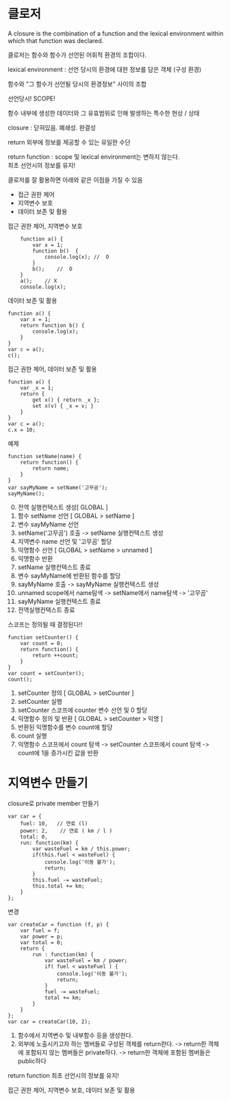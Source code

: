 # 클로저

A closure is the combination of a function and the lexical environment within which that function was declared.

클로저는 함수와 함수가 선언된 어휘적 환경의 조합이다.

 lexical environment : 선언 당시의 환경에 대한 정보를 담은 객체 (구성 환경)
 
 함수와 "그 함수가 선언될 당시의 환경정보" 사이의 조합
 
 선언당시! SCOPE!
 
 함수 내부에 생성한 데이터와 그 유효범위로 인해 발생하는 특수한 현상 / 상태
 
closure : 닫혀있음. 폐쇄성. 완결성

return 외부에 정보를 제공할 수 있는 유일한 수단

return function : scope 및 lexical environment는 변하지 않는다.<br>
최초 선언시의 정보를 유지!

클로저를 잘 활용하면 아래와 같은 이점을 가질 수 있음<br>
- 접근 권한 제어
- 지역변수 보호
- 데이터 보존 및 활용

접근 권한 제어, 지역변수 보호

        function a() {
            var x = 1;
            function b()  {
                console.log(x); //  O
            }
            b();    //  O
        }
        a();    // X
        console.log(x);
    
데이터 보존 및 활용

    function a() {
        var x = 1;
        return function b() {
            console.log(x);
        }
    }
    var c = a();
    c();
    
접근 권한 제어, 데이터 보존 및 활용

    function a() {
        var _x = 1;
        return {
            get x() { return _x };
            set x(v) { _x = v; }
        }
    }
    var c = a();
    c.x = 10;
    
예제

    function setName(name) {
        return function() {
            return name;
        }
    }
    var sayMyName = setName('고무곰');
    sayMyName();
    
0. 전역 실행컨텍스트 생성[ GLOBAL ]<br>
1. 함수 setName 선언 [ GLOBAL > setName ]<br>
2. 변수 sayMyName 선언<br>
3. setName('고무곰') 호출 -> setName 실행컨텍스트 생성<br>
4. 지역변수 name 선언 및 '고무곰' 할당<br>
5. 익명함수 선언 [ GLOBAL > setName > unnamed ]<br>
6. 익명함수 반환<br>
7. setName 실행컨텍스트 종료<br>
8. 변수 sayMyName에 반환된 함수를 할당<br>
9. sayMyName 호출 -> sayMyName 실행컨텍스트 생성<br>
10. unnamed scope에서 name탐색 -> setName에서 name탐색 -> '고무곰'<br>
11. sayMyName 실행컨텍스트 종료<br>
12. 전역실행컨텍스트 종료

스코프는 정의될 때 결정된다!!

    function setCounter() {
        var count = 0;
        return function() {
            return ++count;
        }
    }
    var count = setCounter();
    count();
    
1. setCounter 정의 [ GLOBAL > setCounter ]
2. setCounter 실행
3. setCounter 스코프에 counter 변수 선언 및 0 할당
4. 익명함수 정의 및 반환 [ GLOBAL > setCounter > 익명 ]
5. 반환된 익명함수를 변수 count에 할당
6. count 실행
7. 익명함수 스코프에서 count 탐색 -> setCounter 스코프에서 count 탐색 -> count에 1을 증가시킨 값을 반환

# 지역변수 만들기

closure로 private member 만들기

    var car = {
        fuel: 10,   // 연료 (l)
        power: 2,    // 연료 ( km / l )
        total: 0,
        run: function(km) {
            var wasteFuel = km / this.power;
            if(this.fuel < wasteFuel) {
                console.log('이동 불가');
                return;
            }
            this.fuel -= wasteFuel;
            this.total += km;
        }
    };
    
변경

    var createCar = function (f, p) {
        var fuel = f;
        var power = p;
        var total = 0;
        return {
            run : function(km) {
                var wasteFuel = km / power;
                if( fuel < wasteFuel ) {
                    console.log('이동 불가');
                    return;
                }
                fuel -= wasteFuel;
                total += km;
            }
        }
    };
    var car = createCar(10, 2);
    
1. 함수에서 지역변수 및 내부함수 등을 생성한다.
2. 외부에 노출시키고자 하는 멤버들로 구성된 객체를 return한다. -> return한 객체에 포함되지 않는 멤버들은 private하다. -> return한 객체에 포함된 멤버들은 public하다

return function 최초 선언시의 정보를 유지!

접근 권한 제어, 지역변수 보호, 데이터 보존 및 활용